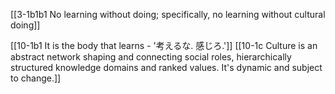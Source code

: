 [[3-1b1b1 No learning without doing; specifically, no learning without cultural doing]]

[[10-1b1 It is the body that learns - '考えるな. 感じろ.']]
[[10-1c Culture is an abstract network shaping and connecting social roles, hierarchically structured knowledge domains and ranked values. It's dynamic and subject to change.]]
